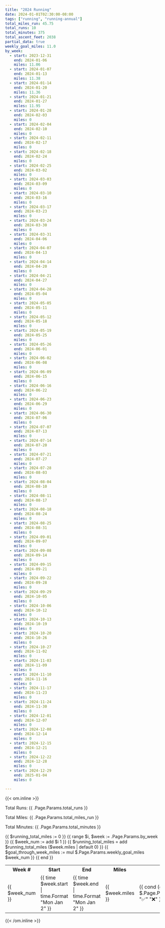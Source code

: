```yaml
---
title: "2024 Running"
date: 2024-01-01T02:30:00-08:00
tags: ["running", "running-annual"]
total_miles_run: 45.75
total_runs: 10
total_minutes: 375
total_ascent_feet: 2038
partial_data: true
weekly_goal_miles: 11.0
by_week:
  - start: 2023-12-31
    end: 2024-01-06
    miles: 11.06
  - start: 2024-01-07
    end: 2024-01-13
    miles: 11.38
  - start: 2024-01-14
    end: 2024-01-20
    miles: 11.36
  - start: 2024-01-21
    end: 2024-01-27
    miles: 11.95
  - start: 2024-01-28
    end: 2024-02-03
    miles: 0
  - start: 2024-02-04
    end: 2024-02-10
    miles: 0
  - start: 2024-02-11
    end: 2024-02-17
    miles: 0
  - start: 2024-02-18
    end: 2024-02-24
    miles: 0
  - start: 2024-02-25
    end: 2024-03-02
    miles: 0
  - start: 2024-03-03
    end: 2024-03-09
    miles: 0
  - start: 2024-03-10
    end: 2024-03-16
    miles: 0
  - start: 2024-03-17
    end: 2024-03-23
    miles: 0
  - start: 2024-03-24
    end: 2024-03-30
    miles: 0
  - start: 2024-03-31
    end: 2024-04-06
    miles: 0
  - start: 2024-04-07
    end: 2024-04-13
    miles: 0
  - start: 2024-04-14
    end: 2024-04-20
    miles: 0
  - start: 2024-04-21
    end: 2024-04-27
    miles: 0
  - start: 2024-04-28
    end: 2024-05-04
    miles: 0
  - start: 2024-05-05
    end: 2024-05-11
    miles: 0
  - start: 2024-05-12
    end: 2024-05-18
    miles: 0
  - start: 2024-05-19
    end: 2024-05-25
    miles: 0
  - start: 2024-05-26
    end: 2024-06-01
    miles: 0
  - start: 2024-06-02
    end: 2024-06-08
    miles: 0
  - start: 2024-06-09
    end: 2024-06-15
    miles: 0
  - start: 2024-06-16
    end: 2024-06-22
    miles: 0
  - start: 2024-06-23
    end: 2024-06-29
    miles: 0
  - start: 2024-06-30
    end: 2024-07-06
    miles: 0
  - start: 2024-07-07
    end: 2024-07-13
    miles: 0
  - start: 2024-07-14
    end: 2024-07-20
    miles: 0
  - start: 2024-07-21
    end: 2024-07-27
    miles: 0
  - start: 2024-07-28
    end: 2024-08-03
    miles: 0
  - start: 2024-08-04
    end: 2024-08-10
    miles: 0
  - start: 2024-08-11
    end: 2024-08-17
    miles: 0
  - start: 2024-08-18
    end: 2024-08-24
    miles: 0
  - start: 2024-08-25
    end: 2024-08-31
    miles: 0
  - start: 2024-09-01
    end: 2024-09-07
    miles: 0
  - start: 2024-09-08
    end: 2024-09-14
    miles: 0
  - start: 2024-09-15
    end: 2024-09-21
    miles: 0
  - start: 2024-09-22
    end: 2024-09-28
    miles: 0
  - start: 2024-09-29
    end: 2024-10-05
    miles: 0
  - start: 2024-10-06
    end: 2024-10-12
    miles: 0
  - start: 2024-10-13
    end: 2024-10-19
    miles: 0
  - start: 2024-10-20
    end: 2024-10-26
    miles: 0
  - start: 2024-10-27
    end: 2024-11-02
    miles: 0
  - start: 2024-11-03
    end: 2024-11-09
    miles: 0
  - start: 2024-11-10
    end: 2024-11-16
    miles: 0
  - start: 2024-11-17
    end: 2024-11-23
    miles: 0
  - start: 2024-11-24
    end: 2024-11-30
    miles: 0
  - start: 2024-12-01
    end: 2024-12-07
    miles: 0
  - start: 2024-12-08
    end: 2024-12-14
    miles: 0
  - start: 2024-12-15
    end: 2024-12-21
    miles: 0
  - start: 2024-12-22
    end: 2024-12-28
    miles: 0
  - start: 2024-12-29
    end: 2025-01-04
    miles: 0

---
```


<!--more-->

{{< om.inline >}}
<p>Total Runs: {{ .Page.Params.total_runs }}</p>
<p>Total Miles: {{ .Page.Params.total_miles_run }}</p>
<p>Total Minutes: {{ .Page.Params.total_minutes }}</p>

<table>
  <tr>
    <th>Week #</th>
    <th>Start</th>
    <th>End</th>
    <th>Miles</th>
    <th>Goal Complete</th>
    <th>Net Pace</th>
  </tr>
  {{ $running_total_miles := 0 }}
  {{ range $i, $week := .Page.Params.by_week }}
    {{ $week_num := add $i 1 }}
    {{ $running_total_miles = add $running_total_miles ($week.miles | default 0) }}
    {{ $goal_through_week_miles := mul $.Page.Params.weekly_goal_miles $week_num }}
    <tr>
      <td>{{ $week_num }}</td>
      <td>{{ time $week.start | time.Format "Mon Jan 2" }}</td>
      <td>{{ time $week.end | time.Format "Mon Jan 2" }}</td>
      <td>{{ $week.miles }}</td>
      <td>{{ cond (gt $week.miles $.Page.Params.weekly_goal_miles) "✅" "❌" }}</td>
      <td>{{ (sub $running_total_miles $goal_through_week_miles ) | lang.FormatNumber 1 }}</td>
    </tr>
  {{ end }}


</table>
{{< /om.inline >}}
